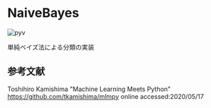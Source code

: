 # NaiveBayes
![pyv](https://img.shields.io/badge/python-3.7-blue.svg)

単純ベイズ法による分類の実装

## 参考文献
Toshihiro Kamishima "Machine Learning Meets Python" https://github.com/tkamishima/mlmpy online accessed:2020/05/17

